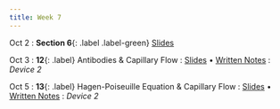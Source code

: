 ```yaml
---
title: Week 7
---
```


Oct 2
: **Section 6**{: .label .label-green}
[Slides](#)

Oct 3
: **12**{: .label} Antibodies & Capillary Flow
  : [Slides](https://bcourses.berkeley.edu/courses/1526813/files/folder/Lectures?preview=87064263) &#8226; [Written Notes](https://bcourses.berkeley.edu/courses/1526813/files/folder/Lectures?preview=87064273)
: _Device 2_

Oct 5
: **13**{: .label} Hagen-Poiseuille Equation & Capillary Flow
  : [Slides](https://bcourses.berkeley.edu/courses/1526813/files/folder/Lectures?preview=87068106) &#8226; [Written Notes](https://bcourses.berkeley.edu/courses/1526813/files/folder/Lectures?preview=87068287)
: _Device 2_
